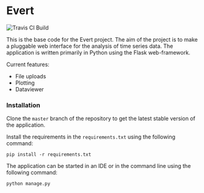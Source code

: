 # Evert

![Travis CI Build](https://travis-ci.org/evert-platform/evertbase.svg?branch=evertdevelop "Travis CI Build")

This is the base code for the Evert project. The aim of the project is to make a
pluggable web interface for the analysis of time series data.
The application is written primarily in Python using the Flask web-framework.

Current features:
* File uploads
* Plotting
* Dataviewer


### Installation
Clone the `master` branch of the repository to get the latest stable version of the application.

Install the requirements in the `requirements.txt` using the following command:

`pip install -r requirements.txt`

The application can be started in an IDE or in the command line using the following command:

`python manage.py`


